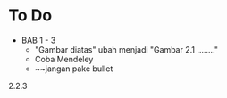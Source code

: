# To Do
- BAB 1 - 3
	- "Gambar diatas" ubah menjadi "Gambar 2.1 ........"
	- Coba Mendeley
	- ~~jangan pake bullet


2.2.3